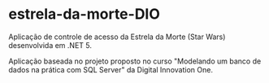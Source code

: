 # estrela-da-morte-DIO

Aplicação de controle de acesso da Estrela da Morte (Star Wars) desenvolvida em .NET 5.

Aplicação baseada no projeto proposto no curso "Modelando um banco de dados na prática com SQL Server" da Digital Innovation One.
